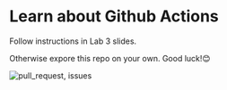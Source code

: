 # Learn about Github Actions
Follow instructions in Lab 3 slides.

Otherwise expore this repo on your own. Good luck!😊

![pull_request, issues](https://https://github.com/SimonSoold/learn-cool-problems/actions/workflows/greetings.yml/badge.svg)
